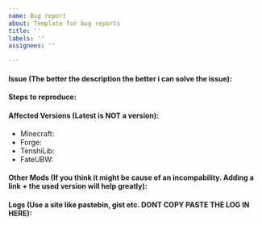```yaml
---
name: Bug report
about: Template for bug reports
title: ''
labels: ''
assignees: ''

---
```


#### Issue (The better the description the better i can solve the issue):



#### Steps to reproduce:



#### Affected Versions (Latest is NOT a version):

- Minecraft:
- Forge:
- TenshiLib:
- FateUBW:

#### Other Mods (If you think it might be cause of an incompability. Adding a link + the used version will help greatly):



#### Logs (Use a site like pastebin, gist etc. DONT COPY PASTE THE LOG IN HERE):
